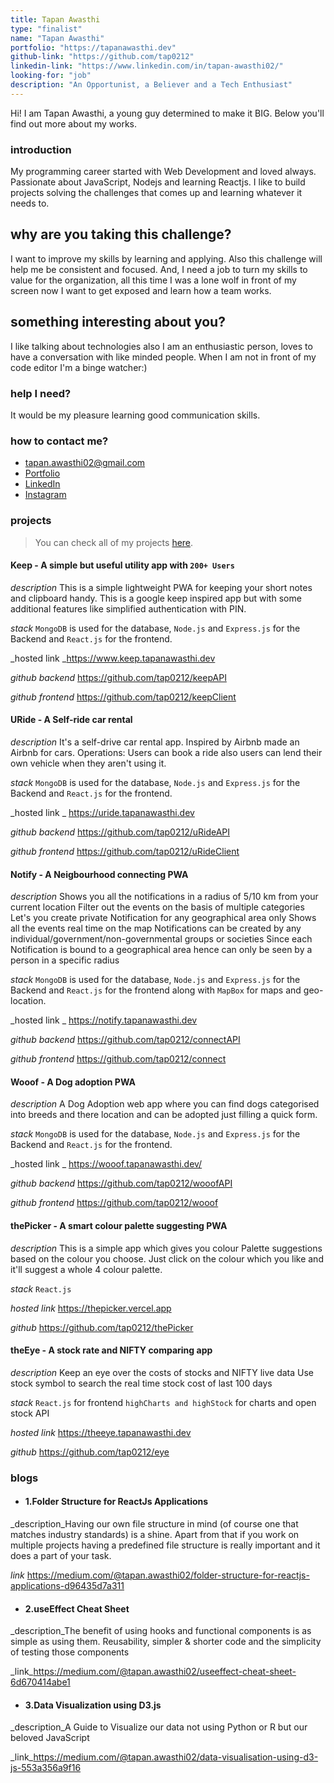 ```yaml
---
title: Tapan Awasthi
type: "finalist"
name: "Tapan Awasthi"
portfolio: "https://tapanawasthi.dev"
github-link: "https://github.com/tap0212"
linkedin-link: "https://www.linkedin.com/in/tapan-awasthi02/"
looking-for: "job"
description: "An Opportunist, a Believer and a Tech Enthusiast"
---
```


Hi! I am Tapan Awasthi, a young guy determined to make it BIG. Below you'll find out more about my works.

### introduction

My programming career started with Web Development and loved always.
Passionate about JavaScript, Nodejs and learning Reactjs. I like to build projects solving the challenges that comes up and learning whatever it needs to.

## why are you taking this challenge?

I want to improve my skills by learning and applying.
Also this challenge will help me be consistent and focused.
And, I need a job to turn my skills to value for the organization, all this time I was a lone wolf in front of my screen now I want to get exposed and learn how a team works.

## something interesting about you?

I like talking about technologies also I am an enthusiastic person, loves to have a conversation with like minded people. When I am not in front of my code editor I'm a binge watcher:) 

### help I need?

It would be my pleasure learning good communication skills.

### how to contact me?

- tapan.awasthi02@gmail.com
- [Portfolio](https://tapanawasthi.dev)
- [LinkedIn](https://www.linkedin.com/in/tapan-awasthi02/)
- [Instagram](https://www.instagram.com/tapanAwasthi_/)

### projects

> You can check all of my projects [here](https://tapanawasthi.dev).


#### Keep - A simple but useful utility app with `200+ Users`
_description_ This is a simple lightweight PWA for keeping your short notes and clipboard handy.
This is a google keep inspired app but with some additional features like simplified authentication with PIN.

_stack_ `MongoDB` is used for the database, `Node.js` and `Express.js` for the Backend and `React.js` for the frontend.

_hosted link _https://www.keep.tapanawasthi.dev

_github backend_ https://github.com/tap0212/keepAPI

_github frontend_ https://github.com/tap0212/keepClient

#### URide - A Self-ride car rental
_description_ It's a self-drive car rental app.
Inspired by Airbnb made an Airbnb for cars.
Operations:
Users can book a ride also users can lend their own vehicle when they aren't using it.

_stack_ `MongoDB` is used for the database, `Node.js` and `Express.js` for the Backend and `React.js` for the frontend.

_hosted link _ https://uride.tapanawasthi.dev

_github backend_ https://github.com/tap0212/uRideAPI

_github frontend_ https://github.com/tap0212/uRideClient


#### Notify - A Neigbourhood connecting PWA

_description_ Shows you all the notifications in a radius of 5/10 km from your current location
Filter out the events on the basis of multiple categories
Let's you create private Notification for any geographical area only
Shows all the events real time on the map
Notifications can be created by any individual/government/non-governmental groups or societies
Since each Notification is bound to a geographical area hence can only be seen by a person in a specific radius

_stack_ `MongoDB` is used for the database, `Node.js` and `Express.js` for the Backend and `React.js` for the frontend along with `MapBox` for maps and geo-location.

_hosted link _ https://notify.tapanawasthi.dev

_github backend_ https://github.com/tap0212/connectAPI

_github frontend_ https://github.com/tap0212/connect


#### Wooof - A Dog adoption PWA
_description_ A Dog Adoption web app where you can find dogs categorised into breeds and there location and can be adopted just filling a quick form.

_stack_ `MongoDB` is used for the database, `Node.js` and `Express.js` for the Backend and `React.js` for the frontend.

_hosted link _ https://wooof.tapanawasthi.dev/

_github backend_ https://github.com/tap0212/wooofAPI

_github frontend_ https://github.com/tap0212/wooof


#### thePicker - A smart colour palette suggesting PWA
_description_ This is a simple app which gives you colour Palette suggestions based on the colour you choose.
Just click on the colour which you like and it'll suggest a whole 4 colour palette.

_stack_  `React.js`

_hosted link_ https://thepicker.vercel.app

_github_ https://github.com/tap0212/thePicker



#### theEye - A stock rate and NIFTY comparing app
_description_ Keep an eye over the costs of stocks and NIFTY live data
Use stock symbol to search the real time stock cost of last 100 days

_stack_  `React.js` for frontend `highCharts and highStock` for charts and open stock API

_hosted link_ https://theeye.tapanawasthi.dev

_github_ https://github.com/tap0212/eye


### blogs

- #### 1.Folder Structure for ReactJs Applications


_description_Having our own file structure in mind (of course one that matches industry standards) is a shine. Apart from that if you work on multiple projects having a predefined file structure is really important and it does a part of your task.

_link_ https://medium.com/@tapan.awasthi02/folder-structure-for-reactjs-applications-d96435d7a311

- #### 2.useEffect Cheat Sheet


_description_The benefit of using hooks and functional components is as simple as using them. Reusability, simpler & shorter code and the simplicity of testing those components

_link_https://medium.com/@tapan.awasthi02/useeffect-cheat-sheet-6d670414abe1


- #### 3.Data Visualization using D3.js


_description_A Guide to Visualize our data not using Python or R but our beloved JavaScript

_link_https://medium.com/@tapan.awasthi02/data-visualisation-using-d3-js-553a356a9f16

